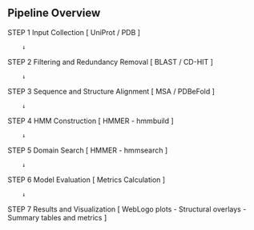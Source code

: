 ## Pipeline Overview

STEP 1 Input Collection [ UniProt / PDB ]

        ↓
        
STEP 2 Filtering and Redundancy Removal [ BLAST / CD-HIT ]

        ↓
        
STEP 3 Sequence and Structure Alignment [ MSA / PDBeFold ]

        ↓
        
STEP 4 HMM Construction [ HMMER - hmmbuild ]

        ↓
        
STEP 5 Domain Search [ HMMER - hmmsearch ]

        ↓
        
STEP 6 Model Evaluation [ Metrics Calculation ]

        ↓
        
STEP 7 Results and Visualization [ WebLogo plots - Structural overlays - Summary tables and metrics ]
